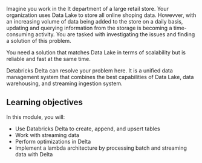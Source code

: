 Imagine you work in the It department of a large retail store. Your organization uses Data Lake to store all online shoping data. Howevver, with an increasing volume of data being added to the store on a daily basis, updating and querying information from the storage is becoming a time-consuming activity. You are tasked with investigating the issues and finding a solution of this problem.

You need a solution that matches Data Lake in terms of scalability but is reliable and fast at the same time.

Detabricks Delta can resolve your problem here. It is a unified data management system that combines the best capabilities of Data Lake, data warehousing, and streaming ingestion system.

## Learning objectives

In this module, you will:

- Use Databricks Delta to create, append, and upsert tables
- Work with streaming data
- Perform optimizations in Delta
- Implement a lambda architecture by processing batch and streaming data with Delta